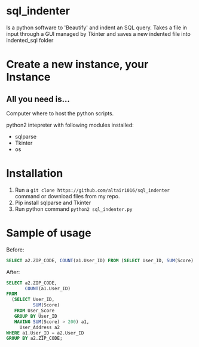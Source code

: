 # sql_indenter
Is a python software to 'Beautify' and indent an SQL query.
Takes a file in input through a GUI managed by Tkinter and saves a new indented file into indented_sql folder

# Create a new instance, your Instance
## All you need is...

Computer  where to host the python scripts.

python2 intepreter with following modules installed: 
 
- sqlparse
- Tkinter
- os


# Installation  

1. Run a `git clone https://github.com/altair1016/sql_indenter` command or download files from my repo.
2. Pip install sqlparse and Tkinter
3. Run python command `python2 sql_indenter.py`


# Sample of usage  


Before: 

```sql
SELECT a2.ZIP_CODE, COUNT(a1.User_ID) FROM (SELECT User_ID, SUM(Score) FROM User_Score GROUP BY User_ID HAVING SUM(Score) > 200) a1, User_Address a2 WHERE a1.User_ID = a2.User_ID GROUP BY a2.ZIP_CODE;
```

After:

```sql
SELECT a2.ZIP_CODE,
       COUNT(a1.User_ID)
FROM
  (SELECT User_ID,
          SUM(Score)
   FROM User_Score
   GROUP BY User_ID
   HAVING SUM(Score) > 200) a1,
     User_Address a2
WHERE a1.User_ID = a2.User_ID
GROUP BY a2.ZIP_CODE;
```
